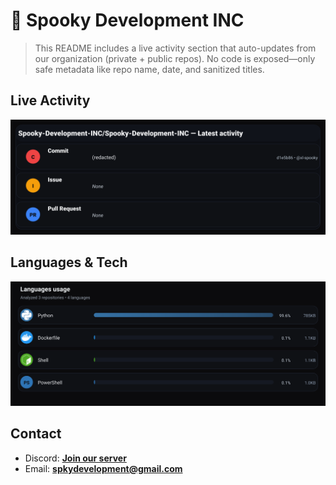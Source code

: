 # 👻 Spooky Development INC

> This README includes a live activity section that auto-updates from our organization (private + public repos). No code is exposed—only safe metadata like repo name, date, and sanitized titles.

## Live Activity
![Repo Snapshot](./assets/repo-snapshot.svg?v=46a5d4beeb)

## Languages & Tech
![Languages Usage](./assets/languages.svg?v=203e461a76)

## Contact
- Discord: **[Join our server](https://discord.gg/XYspZgEEJb)**
- Email: **spkydevelopment@gmail.com**
